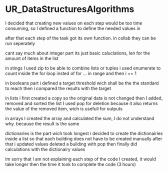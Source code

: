 # UR_DataStructuresAlgorithms
I decided that creating new values on each step would be too time consuming, so I defined a function to define the needed values in

after that each step of the task got its own function. in collab they can be run seperately

cant say much about integer part its just basic caluclations, len for the amount of items in the list

in stings I used zip to be able to combine lists or tuples
  i used enumerate to count inside the for loop insted of for ... in range and then i += 1
  
in booleans part i defined a target threshold wich shall be the the standard to reach 
  then i compared the results with the target
  
in lists i first created a copy so the original data is not changed
  then I added, removed and sorted the list
  I used pop for deletion because it also returns the value of the removed item, wich is usefull for outputs
  
in arrays I created the array and calculated the sum, I do not understand why. because the result is the same

dictionaries is the part wich took longest
  i decided to create the dictionairies inside a list so that each building does not have to be created manually
  after that i updated values
  deleted a building with pop
  then finally did calculations with the dictionairy values

Im sorry that I am not explaining each step of the code I created, it would take longer then the time it took to complete the code (3 hours)
